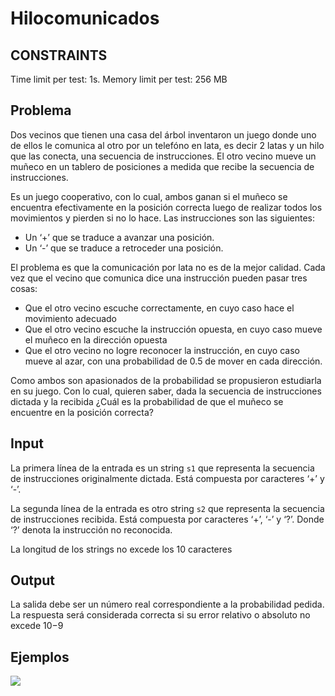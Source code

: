 # Hilocomunicados

## CONSTRAINTS 
Time limit per test: 1s.
Memory limit per test: 256 MB

## Problema
Dos vecinos que tienen una casa del árbol inventaron un juego donde uno de ellos le comunica al otro por un telefóno en lata, es decir 2 latas y un hilo que las conecta, una secuencia de instrucciones. El otro vecino mueve un muñeco en un tablero de posiciones a medida que recibe la secuencia de instrucciones.

Es un juego cooperativo, con lo cual, ambos ganan si el muñeco se encuentra efectivamente en la posición correcta luego de realizar todos los movimientos y pierden si no lo hace. Las instrucciones son las siguientes:

- Un ‘+’ que se traduce a avanzar una posición.
- Un ‘-’ que se traduce a retroceder una posición.

El problema es que la comunicación por lata no es de la mejor calidad. Cada vez que el vecino que comunica dice una instrucción pueden pasar tres cosas:

- Que el otro vecino escuche correctamente, en cuyo caso hace el movimiento adecuado
- Que el otro vecino escuche la instrucción opuesta, en cuyo caso mueve el muñeco en la dirección opuesta
- Que el otro vecino no logre reconocer la instrucción, en cuyo caso mueve al azar, con una probabilidad de 0.5 de mover en cada dirección.

Como ambos son apasionados de la probabilidad se propusieron estudiarla en su juego. Con lo cual, quieren saber, dada la secuencia de instrucciones dictada y la recibida ¿Cuál es la probabilidad de que el muñeco se encuentre en la posición correcta?

## Input
La primera línea de la entrada es un string `s1` que representa la secuencia de instrucciones originalmente dictada. Está compuesta por caracteres ‘+’ y ‘-’.

La segunda línea de la entrada es otro string `s2` que representa la secuencia de instrucciones recibida. Está compuesta por caracteres ‘+’, ‘-’ y ‘?’. Donde ‘?’ denota la instrucción no reconocida.

La longitud de los strings no excede los 10 caracteres

## Output
La salida debe ser un número real correspondiente a la probabilidad pedida. La respuesta será considerada correcta si su error relativo o absoluto no excede 10−9

## Ejemplos

<img src="ejemplo.png" align="center">
